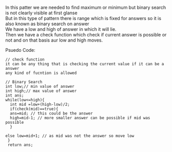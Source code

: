 In this patter we are needed to find maximum or minimum but binary search is not clearly visible at first glanse  
But in this type of pattern there is range which is fixed for answers so it is also known as binary search on answer   
We have a low and high of answer in which it will lie.   
Then we have a check function which check if current answer is possible or not and on that basis aur low and high moves.  


Psuedo Code:


    // check function 
    it can be any thing that is checking the current value if it can be a answer  
    any kind of fucntion is allowed  
    
    // Binary Search  
    int low;// min value of answer
    int high;// max value of answer 
    int ans;
    while(low<=high){
      int mid =low+(high-low)/2;
      if(check(mid)==true){
      ans=mid; // this could be the answer
      high=mid-1; // more smaller answer can be possible if mid was possible
      }
    
    else low=mid+1; // as mid was not the answer so move low 
     }
     return ans;
